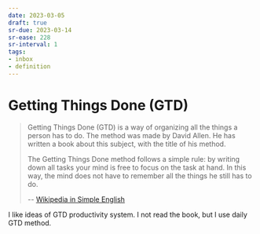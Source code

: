 ```yaml
---
date: 2023-03-05
draft: true
sr-due: 2023-03-14
sr-ease: 228
sr-interval: 1
tags:
- inbox
- definition
---
```


# Getting Things Done (GTD)

> Getting Things Done (GTD) is a way of organizing all the things a person has
> to do. The method was made by David Allen. He has written a book about this
> subject, with the title of his method.
>
> The Getting Things Done method follows a simple rule: by writing down all
> tasks your mind is free to focus on the task at hand. In this way, the mind
> does not have to remember all the things he still has to do.
>
> -- [Wikipedia in Simple
> English](https://simple.wikipedia.org/wiki/Getting_Things_Done)

I like ideas of GTD productivity system. I not read the book, but I use daily
GTD method.